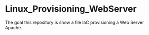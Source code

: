 # Linux_Provisioning_WebServer
The goal this repository is show a file IaC provisioning a Web Server Apache.
